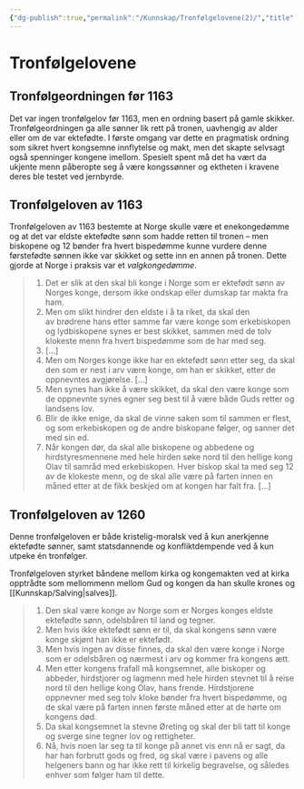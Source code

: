 ```yaml
---
{"dg-publish":true,"permalink":"/Kunnskap/Tronfølgelovene(2)/","title":"Tronfølgelovene","tags":["historie"]}
---
```



# Tronfølgelovene

## Tronfølgeordningen før 1163
Det var ingen tronfølgelov før 1163, men en ordning basert på gamle skikker. Tronfølgeordningen ga alle sønner lik rett på tronen, uavhengig av alder eller om de var ektefødte. I første omgang var dette en pragmatisk ordning som sikret hvert kongsemne innflytelse og makt, men det skapte selvsagt også spenninger kongene imellom. Spesielt spent må det ha vært da ukjente menn påberopte seg å være kongssønner og ektheten i kravene deres ble testet ved jernbyrde. 

## Tronfølgeloven av 1163
Tronfølgeloven av 1163 bestemte at Norge skulle være et enekongedømme og at det var eldste ektefødte sønn som hadde retten til tronen – men biskopene og 12 bønder fra hvert bispedømme kunne vurdere denne førstefødte sønnen ikke var skikket og sette inn en annen på tronen. Dette gjorde at Norge i praksis var et *valgkongedømme*.

>1. Det er slik at den skal bli konge i Norge som er ektefødt sønn av Norges konge, dersom ikke ondskap eller dumskap tar makta fra ham.
>2. Men om slikt hindrer den eldste i å ta riket, da skal den av brødrene hans etter samme far være konge som erkebiskopen og lydbiskopene synes er best skikket, sammen med de tolv klokeste menn fra hvert bispedømme som de har med seg. 
>3. […]
>4. Men om Norges konge ikke har en ektefødt sønn etter seg, da skal den som er nest i arv være konge, om han er skikket, etter de oppnevntes avgjørelse. […]
>5. Men synes han ikke å være skikket, da skal den være konge som de oppnevnte synes egner seg best til å være både Guds retter og landsens lov.
>6. Blir de ikke enige, da skal de vinne saken som til sammen er flest, og som erkebiskopen og de andre biskopane følger, og sanner det med sin ed.
>7. Når kongen dør, da skal alle biskopene og abbedene og hirdstyresmennene med hele hirden søke nord til den hellige kong Olav til samråd med erkebiskopen. Hver biskop skal ta med seg 12 av de klokeste menn, og de skal alle være på farten innen en måned etter at de fikk beskjed om at kongen har falt fra. […]

## Tronfølgeloven av 1260
Denne tronfølgeloven er både kristelig-moralsk ved å kun anerkjenne ektefødte sønner, samt statsdannende og konfliktdempende ved å kun utpeke én tronfølger.

Tronfølgeloven styrket båndene mellom kirka og kongemakten ved at kirka opptrådte som mellommenn mellom Gud og kongen da han skulle krones og [[Kunnskap/Salving\|salves]].

>1. Den skal være konge av Norge som er Norges konges eldste ektefødte sønn, odelsbåren til land og tegner.
>2. Men hvis ikke ektefødt sønn er til, da skal kongens sønn være konge skjønt han ikke er ektefødt.
>3. Men hvis ingen av disse finnes, da skal den være konge i Norge som er odelsbåren og nærmest i arv og kommer fra kongens ætt.
>4. Men etter kongens frafall må kongsemnet, alle biskoper og abbeder, hirdstjorer og lagmenn med hele hirden stevnet til å reise nord til den hellige kong Olav, hans frende. Hirdstjorene oppnevner med seg tolv kloke bønder fra hvert bispedømme, og de skal være på farten innen første måned etter at de hørte om kongens død.
>5. Da skal kongsemnet la stevne Øreting og skal der bli tatt til konge og sverge sine tegner lov og rettigheter.
>6. Nå, hvis noen lar seg ta til konge på annet vis enn nå er sagt, da har han forbrutt gods og fred, og skal være i pavens og alle helgeners bann og har ikke rett til kirkelig begravelse, og således enhver som følger ham til dette.
